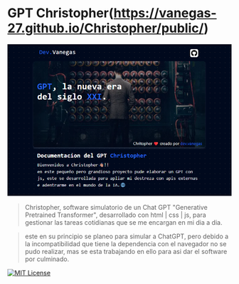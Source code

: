 # GPT Christopher(https://vanegas-27.github.io/Christopher/public/)

![Christopher](./public/assest/chr.png)

> Christopher, software simulatorio de un Chat GPT "Generative Pretrained Transformer", desarrollado con html | css | js, para gestionar las tareas cotidianas que se me encargan en mi dia a dia.

> este en su principio se planeo para simular a ChatGPT, pero debido a la incompatibilidad que tiene la dependencia con el navegador no se pudo realizar, mas se esta trabajando en ello para asi dar el software por culminado.

[![MIT License](https://img.shields.io/badge/License-MIT-green.svg)](https://choosealicense.com/licenses/mit/)



